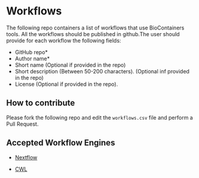 Workflows
========================

The following repo containers a list of workflows that use BioContainers tools. All the workflows should be published in github.The user should provide for each workflow the following fields: 

- GitHub repo* 
- Author name*
- Short name (Optional if provided in the repo)
- Short description (Between 50-200 characters). (Optional inf provided in the repo)
- License (Optional if provided in the repo). 

How to contribute
-------------------

Please fork the following repo and edit the `workflows.csv` file and perform a Pull Request. 

Accepted Workflow Engines
----------------------------

- [Nextflow](https://www.nextflow.io/)

- [CWL](https://www.commonwl.org/)


